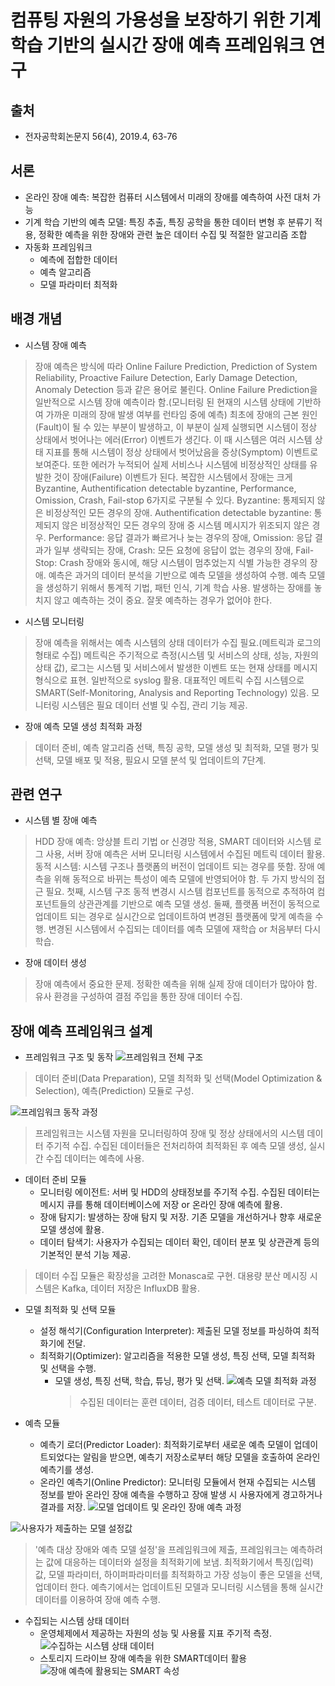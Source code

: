 컴퓨팅 자원의 가용성을 보장하기 위한 기계 학습 기반의 실시간 장애 예측 프레임워크 연구
===============================================================================
출처
----
* 전자공학회논문지 56(4), 2019.4, 63-76

서론
----
* 온라인 장애 예측: 복잡한 컴퓨터 시스템에서 미래의 장애를 예측하여 사전 대처 가능
* 기계 학습 기반의 예측 모델: 특징 추출, 특징 공학을 통한 데이터 변형 후 분류기 적용, 정확한 예측을 위한 장애와 관련 높은 데이터 수집 및 적절한 알고리즘 조합
* 자동화 프레임워크
    * 예측에 접합한 데이터
    * 예측 알고리즘
    * 모델 파라미터 최적화

배경 개념
--------------
* 시스템 장애 예측
> 장애 예측은 방식에 따라 Online Failure Prediction, Prediction of System Reliability, Proactive Failure Detection, Early Damage Detection, Anomaly Detection 등과 같은 용어로 불린다.
> Online Failure Prediction을 일반적으로 시스템 장애 예측이라 함.(모니터링 된 현재의 시스템 상태에 기반하여 가까운 미래의 장애 발생 여부를 런타임 중에 예측)
> 최초에 장애의 근본 원인(Fault)이 될 수 있는 부분이 발생하고, 이 부분이 실제 실행되면 시스템이 정상 상태에서 벗어나는 에러(Error) 이벤트가 생긴다.
> 이 때 시스템은 여러 시스템 상태 지표를 통해 시스템이 정상 상태에서 벗어났음을 증상(Symptom) 이벤트로 보여준다.
> 또한 에러가 누적되어 실제 서비스나 시스템에 비정상적인 상태를 유발한 것이 장애(Failure) 이벤트가 된다.
> 복잡한 시스템에서 장애는 크게 Byzantine, Authentification detectable byzantine, Performance, Omission, Crash, Fail-stop 6가지로 구분될 수 있다.
> Byzantine: 통제되지 않은 비정상적인 모든 경우의 장애.
> Authentification detectable byzantine: 통제되지 않은 비정상적인 모든 경우의 장애 중 시스템 메시지가 위조되지 않은 경우.
> Performance: 응답 결과가 빠르거나 늦는 경우의 장애, Omission: 응답 결과가 일부 생략되는 장애, Crash: 모든 요청에 응답이 없는 경우의 장애,
> Fail-Stop: Crash 장애와 동시에, 해당 시스템이 멈추었는지 식별 가능한 경우의 장애.
> 예측은 과거의 데이터 분석을 기반으로 예측 모델을 생성하여 수행. 예측 모델을 생성하기 위해서 통계적 기법, 패턴 인식, 기계 학습 사용.
> 발생하는 장애를 놓치지 않고 예측하는 것이 중요. 잘못 예측하는 경우가 없어야 한다.

* 시스템 모니터링
> 장애 예측을 위해서는 예측 시스템의 상태 데이터가 수집 필요.(메트릭과 로그의 형태로 수집) 메트릭은 주기적으로 측정(시스템 및 서비스의 상태, 성능, 자원의 상태 값),
> 로그는 시스템 및 서비스에서 발생한 이벤트 또는 현재 상태를 메시지 형식으로 표현. 일반적으로 syslog 활용.
> 대표적인 메트릭 수집 시스템으로 SMART(Self-Monitoring, Analysis and Reporting Technology) 있음.
> 모니터링 시스템은 필요 데이터 선별 및 수집, 관리 기능 제공.

* 장애 예측 모델 생성 최적화 과정
> 데이터 준비, 예측 알고리즘 선택, 특징 공학, 모델 생성 및 최적화, 모델 평가 및 선택, 모델 배포 및 적용, 필요시 모델 분석 및 업데이트의 7단계.

관련 연구
-----------
* 시스템 별 장애 예측
> HDD 장애 예측: 앙상블 트리 기법 or 신경망 적용, SMART 데이터와 시스템 로그 사용, 서버 장애 예측은 서버 모니터링 시스템에서 수집된 메트릭 데이터 활용.
> 동적 시스템: 시스템 구조나 플랫폼의 버전이 업데이트 되는 경우를 뜻함. 장애 예측을 위해 동적으로 바뀌는 특성이 예측 모델에 반영되어야 함.
> 두 가지 방식의 접근 필요.
> 첫째, 시스템 구조 동적 변경시 시스템 컴포넌트를 동적으로 추적하여 컴포넌트들의 상관관계를 기반으로 예측 모델 생성.
> 둘째, 플랫폼 버전이 동적으로 업데이트 되는 경우로 실시간으로 업데이트하여 변경된 플랫폼에 맞게 예측을 수행.
> 변경된 시스템에서 수집되는 데이터를 예측 모델에 재학습 or 처음부터 다시 학습.

* 장애 데이터 생성
> 장애 예측에서 중요한 문제. 정확한 예측을 위해 실제 장애 데이터가 많아야 함. 유사 환경을 구성하여 결점 주입을 통한 장애 데이터 수집.

장애 예측 프레임워크 설계
-------------------------
* 프레임워크 구조 및 동작
![프레임워크 전체 구조](https://github.com/bulgemi/ITOA/blob/master/프레임워크_전체_구조.PNG)
> 데이터 준비(Data Preparation), 모델 최적화 및 선택(Model Optimization & Selection), 예측(Prediction) 모듈로 구성.

![프레임워크 동작 과정](https://github.com/bulgemi/ITOA/blob/master/프레임워크_동작_과정.PNG)
> 프레임워크는 시스템 자원을 모니터링하여 장애 및 정상 상태에서의 시스템 데이터 주기적 수집.
> 수집된 데이터들은 전처리하여 최적화된 후 예측 모델 생성, 실시간 수집 데이터는 예측에 사용.

* 데이터 준비 모듈
  - 모니터링 에이전트: 서버 및 HDD의 상태정보를 주기적 수집. 수집된 데이터는 메시지 큐를 통해 데이터베이스에 저장 or 온라인 장애 예측에 활용.
  - 장애 탐지기: 발생하는 장애 탐지 및 저장. 기존 모델을 개선하거나 향후 새로운 모델 생성에 활용.
  - 데이터 탐색기: 사용자가 수집되는 데이터 확인, 데이터 분포 및 상관관계 등의 기본적인 분석 기능 제공.

> 데이터 수집 모듈은 확장성을 고려한 Monasca로 구현. 대용량 분산 메시징 시스템은 Kafka, 데이터 저장은 InfluxDB 활용.

* 모델 최적화 및 선택 모듈
  - 설정 해석기(Configuration Interpreter): 제출된 모델 정보를 파싱하여 최적화기에 전달.
  - 최적화기(Optimizer): 알고리즘을 적용한 모델 생성, 특징 선택, 모델 최적화 및 선택을 수행.
    - 모델 생성, 특징 선택, 학습, 튜닝, 평가 및 선택.
      ![예측 모델 최적화 과정](https://github.com/bulgemi/ITOA/blob/master/예측_모델_최적화_과정.PNG)
      > 수집된 데이터는 훈련 데이터, 검증 데이터, 테스트 데이터로 구분.

* 예측 모듈
  - 예측기 로더(Predictor Loader): 최적화기로부터 새로운 예측 모델이 업데이트되었다는 알림을 받으면, 예측기 저장소로부터 해당 모델을 호출하여 온라인 예측기를 생성.
  - 온라인 예측기(Online Predictor): 모니터링 모듈에서 현재 수집되는 시스템 정보를 받아 온라인 장애 예측을 수행하고 장애 발생 시 사용자에게 경고하거나 결과를 저장.
![모델 업데이트 및 온라인 장애 예측 과정](https://github.com/bulgemi/ITOA/blob/master/모델_업데이트_및_온라인_장애_예측_과정.PNG)

![사용자가 제출하는 모델 설정값](https://github.com/bulgemi/ITOA/blob/master/사용자가_제출하는_모델_설정_값.PNG)
> '예측 대상 장애와 예측 모델 설정'을 프레임워크에 제출, 프레임워크는 예측하려는 값에 대응하는 데이터와 설정을 최적화기에 보냄.
> 최적화기에서 특징(입력) 값, 모델 파라미터, 하이퍼파라미터를 최적화하고 가장 성능이 좋은 모델을 선택, 업데이터 한다.
> 예측기에서는 업데이트된 모델과 모니터링 시스템을 통해 실시간 데이터를 이용하여 장애 예측 수행.

* 수집되는 시스템 상태 데이터
  - 운영체제에서 제공하는 자원의 성능 및 사용률 지표 주기적 측정.
    ![수집하는 시스템 상태 데이터](https://github.com/bulgemi/ITOA/blob/master/수집하는_시스템_상태_데이터.PNG)
  - 스토리지 드라이브 장애 예측을 위한 SMART데이터 활용
    ![장애 예측에 활용되는 SMART 속성](https://github.com/bulgemi/ITOA/blob/master/장애_예측에_활용되는_SMART_속성.PNG)
